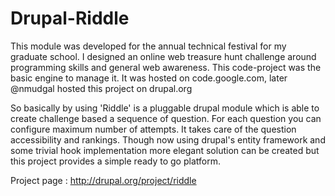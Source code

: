 Drupal-Riddle
============

This module was developed for the annual technical festival for my graduate school. I designed an online web treasure hunt challenge around programming skills and general web awareness. This code-project was the basic engine to manage it. It was hosted on code.google.com, later @nmudgal hosted this project on drupal.org

So basically by using 'Riddle' is a pluggable drupal module which is able to create challenge based a sequence of question. For each question you can configure maximum number of attempts. It takes care of the question accessibility and rankings. Though now using drupal's entity framework and some trivial hook implementation more elegant solution can be created but this project provides a simple ready to go platform.

Project page : http://drupal.org/project/riddle
